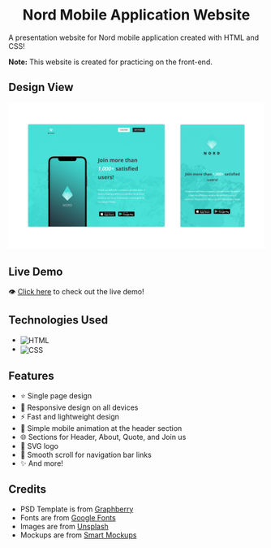<h1 align='center'>Nord Mobile Application Website</h1>

A presentation website for Nord mobile application created with HTML and CSS!

**Note:** This website is created for practicing on the front-end.

## Design View
![design-view](./Images/design-view.png)

## Live Demo
👁 [Click here](https://mohammadjarabah.github.io/nord-mobile-application-website) to check out the live demo!

## Technologies Used
* <img src='https://img.shields.io/badge/HTML5-E34F26?style=for-the-badge&logo=html5&logoColor=white' alt='HTML' valign='middle'>
* <img src='https://img.shields.io/badge/CSS3-1572B6?style=for-the-badge&logo=css3&logoColor=white' alt='CSS' valign='middle'>

## Features
* ⭐ Single page design
* 🤖 Responsive design on all devices
* ⚡ Fast and lightweight design
* 📱 Simple mobile animation at the header section
* 🌐 Sections for Header, About, Quote, and Join us
* 🎨 SVG logo
* 🌱 Smooth scroll for navigation bar links
* ✨ And more!

## Credits
* PSD Template is from [Graphberry](https://www.graphberry.com)
* Fonts are from [Google Fonts](https://fonts.google.com)
* Images are from [Unsplash](https://unsplash.com)
* Mockups are from [Smart Mockups](https://smartmockups.com)
